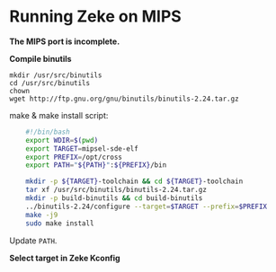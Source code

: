 Running Zeke on MIPS
====================

**The MIPS port is incomplete.**

**Compile binutils**

```
mkdir /usr/src/binutils
cd /usr/src/binutils
chown
wget http://ftp.gnu.org/gnu/binutils/binutils-2.24.tar.gz
```

make & make install script:

```bash
    #!/bin/bash
    export WDIR=$(pwd)
    export TARGET=mipsel-sde-elf
    export PREFIX=/opt/cross
    export PATH="${PATH}":${PREFIX}/bin

    mkdir -p ${TARGET}-toolchain && cd ${TARGET}-toolchain
    tar xf /usr/src/binutils/binutils-2.24.tar.gz
    mkdir -p build-binutils && cd build-binutils
    ../binutils-2.24/configure --target=$TARGET --prefix=$PREFIX
    make -j9
    sudo make install
```

Update `PATH`.

**Select target in Zeke Kconfig**

